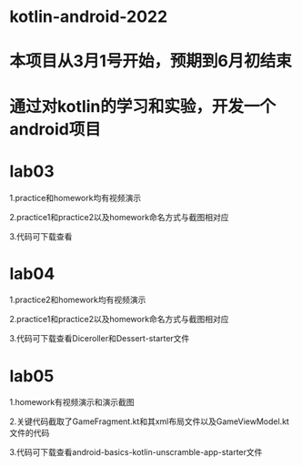 # kotlin-android-2022
# 本项目从3月1号开始，预期到6月初结束
# 通过对kotlin的学习和实验，开发一个android项目




# lab03
1.practice和homework均有视频演示

2.practice1和practice2以及homework命名方式与截图相对应

3.代码可下载查看



# lab04

1.practice2和homework均有视频演示

2.practice1和practice2以及homework命名方式与截图相对应

3.代码可下载查看Diceroller和Dessert-starter文件



# lab05

1.homework有视频演示和演示截图

2.关键代码截取了GameFragment.kt和其xml布局文件以及GameViewModel.kt文件的代码

3.代码可下载查看android-basics-kotlin-unscramble-app-starter文件

